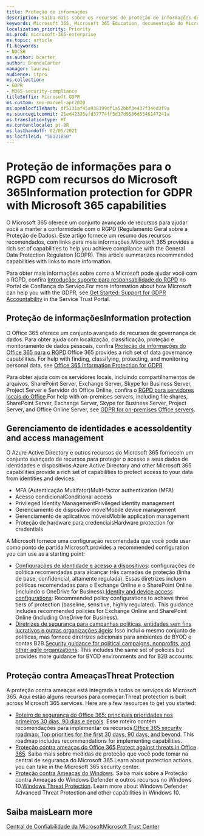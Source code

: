 ```yaml
---
title: Proteção de informações
description: Saiba mais sobre os recursos de proteção de informações do Microsoft 365 para a Regulamentação Geral de Proteção de Dados (RGPD).
keywords: Microsoft 365, Microsoft 365 Education, documentação do Microsoft 365, RGPD
localization_priority: Priority
ms.prod: microsoft-365-enterprise
ms.topic: article
f1.keywords:
- NOCSH
ms.author: bcarter
author: BrendaCarter
manager: laurawi
audience: itpro
ms.collection:
- GDPR
- M365-security-compliance
titleSuffix: Microsoft GDPR
ms.custom: seo-marvel-apr2020
ms.openlocfilehash: df5131af45a938199df1a52bbf3e437f34ed3f9a
ms.sourcegitcommit: 21ed42335efd37774ff5d17d9586d5546147241a
ms.translationtype: HT
ms.contentlocale: pt-BR
ms.lasthandoff: 02/05/2021
ms.locfileid: "50121850"
---
```

# <a name="information-protection-for-gdpr-with-microsoft-365-capabilities"></a><span data-ttu-id="39d53-104">Proteção de informações para o RGPD com recursos do Microsoft 365</span><span class="sxs-lookup"><span data-stu-id="39d53-104">Information protection for GDPR with Microsoft 365 capabilities</span></span>

<span data-ttu-id="39d53-p101">O Microsoft 365 oferece um conjunto avançado de recursos para ajudar você a manter a conformidade com o RGPD (Regulamento Geral sobre a Proteção de Dados). Este artigo fornece um resumo dos recursos recomendados, com links para mais informações.</span><span class="sxs-lookup"><span data-stu-id="39d53-p101">Microsoft 365 provides a rich set of capabilities to help you achieve compliance with the General Data Protection Regulation (GDPR). This article summarizes recommended capabilities with links to more information.</span></span>

<span data-ttu-id="39d53-107">Para obter mais informações sobre como a Microsoft pode ajudar você com o RGPD, confira [Introdução: suporte para responsabilidade do RGPD](https://servicetrust.microsoft.com/ViewPage/GDPRGetStarted) no Portal de Confiança do Serviço.</span><span class="sxs-lookup"><span data-stu-id="39d53-107">For more information about how Microsoft can help you with the GDPR, see [Get Started: Support for GDPR Accountability](https://servicetrust.microsoft.com/ViewPage/GDPRGetStarted) in the Service Trust Portal.</span></span>

## <a name="information-protection"></a><span data-ttu-id="39d53-108">Proteção de informações</span><span class="sxs-lookup"><span data-stu-id="39d53-108">Information protection</span></span>

<span data-ttu-id="39d53-p102">O Office 365 oferece um conjunto avançado de recursos de governança de dados. Para obter ajuda com localização, classificação, proteção e monitoramento de dados pessoais, confira [Proteção de informações do Office 365 para o RGPD](/microsoft-365/compliance/office-365-information-protection-for-gdpr).</span><span class="sxs-lookup"><span data-stu-id="39d53-p102">Office 365 provides a rich set of data governance capabilities. For help with finding, classifying, protecting, and monitoring personal data, see [Office 365 Information Protection for GDPR](/microsoft-365/compliance/office-365-information-protection-for-gdpr).</span></span>

<span data-ttu-id="39d53-111">Para obter ajuda com os servidores locais, incluindo compartilhamentos de arquivos, SharePoint Server, Exchange Server, Skype for Business Server, Project Server e Servidor do Office Online, confira o [RGPD para servidores locais do Office](/microsoft-365/compliance/gdpr-for-office-servers).</span><span class="sxs-lookup"><span data-stu-id="39d53-111">For help with on-premises servers, including file shares, SharePoint Server, Exchange Server, Skype for Business Server, Project Server, and Office Online Server, see [GDPR for on-premises Office servers](/microsoft-365/compliance/gdpr-for-office-servers).</span></span> 

## <a name="identity-and-access-management"></a><span data-ttu-id="39d53-112">Gerenciamento de identidades e acesso</span><span class="sxs-lookup"><span data-stu-id="39d53-112">Identity and access management</span></span>

<span data-ttu-id="39d53-113">O Azure Active Directory e outros recursos do Microsoft 365 fornecem um conjunto avançado de recursos para proteger o acesso a seus dados de identidades e dispositivos:</span><span class="sxs-lookup"><span data-stu-id="39d53-113">Azure Active Directory and other Microsoft 365 capabilities provide a rich set of capabilities to protect access to your data from identities and devices:</span></span>

- <span data-ttu-id="39d53-114">MFA (Autenticação Multifator)</span><span class="sxs-lookup"><span data-stu-id="39d53-114">Multi-factor authentication (MFA)</span></span>
- <span data-ttu-id="39d53-115">Acesso condicional</span><span class="sxs-lookup"><span data-stu-id="39d53-115">Conditional access</span></span>
- <span data-ttu-id="39d53-116">Privileged Identity Management</span><span class="sxs-lookup"><span data-stu-id="39d53-116">Privileged identity management</span></span>
- <span data-ttu-id="39d53-117">Gerenciamento de dispositivo móvel</span><span class="sxs-lookup"><span data-stu-id="39d53-117">Mobile device management</span></span>
- <span data-ttu-id="39d53-118">Gerenciamento de aplicativos móveis</span><span class="sxs-lookup"><span data-stu-id="39d53-118">Mobile application management</span></span>
- <span data-ttu-id="39d53-119">Proteção de hardware para credenciais</span><span class="sxs-lookup"><span data-stu-id="39d53-119">Hardware protection for credentials</span></span>

<span data-ttu-id="39d53-120">A Microsoft fornece uma configuração recomendada que você pode usar como ponto de partida:</span><span class="sxs-lookup"><span data-stu-id="39d53-120">Microsoft provides a recommended configuration you can use as a starting point:</span></span>

- <span data-ttu-id="39d53-p103">[Configurações de identidade e acesso a dispositivos](/microsoft-365/security/office-365-security/microsoft-365-policies-configurations): configurações de política recomendadas para alcançar três camadas de proteção (linha de base, confidencial, altamente regulada). Essas diretrizes incluem políticas recomendadas para o Exchange Online e o SharePoint Online (incluindo o OneDrive for Business).</span><span class="sxs-lookup"><span data-stu-id="39d53-p103">[Identity and device access configurations](/microsoft-365/security/office-365-security/microsoft-365-policies-configurations): Recommended policy configurations to achieve three tiers of protection (baseline, sensitive, highly regulated). This guidance includes recommended policies for Exchange Online and SharePoint Online (including OneDrive for Business).</span></span>
- <span data-ttu-id="39d53-123">[Diretrizes de segurança para campanhas políticas, entidades sem fins lucrativos e outras organizações ágeis](/microsoft-365/security/office-365-security/microsoft-security-guidance-for-political-campaigns-nonprofits-and-other-agile-o): Isso inclui o mesmo conjunto de políticas, mas fornece diretrizes adicionais para ambientes de BYOD e contas B2B.</span><span class="sxs-lookup"><span data-stu-id="39d53-123">[Security guidance for political campaigns, nonprofits, and other agile organizations](/microsoft-365/security/office-365-security/microsoft-security-guidance-for-political-campaigns-nonprofits-and-other-agile-o): This includes the same set of policies but provides more guidance for BYOD environments and for B2B accounts.</span></span>

## <a name="threat-protection"></a><span data-ttu-id="39d53-124">Proteção contra Ameaças</span><span class="sxs-lookup"><span data-stu-id="39d53-124">Threat Protection</span></span>

<span data-ttu-id="39d53-p104">A proteção contra ameaças está integrada a todos os serviços do Microsoft 365. Aqui estão alguns recursos para começar:</span><span class="sxs-lookup"><span data-stu-id="39d53-p104">Threat protection is built across Microsoft 365 services. Here are a few resources to get you started:</span></span>

- <span data-ttu-id="39d53-p105">[Roteiro de segurança do Office 365: principais prioridades nos primeiros 30 dias, 90 dias e depois](/microsoft-365/security/office-365-security/security-roadmap). Esse roteiro contém recomendações para implementar os recursos.</span><span class="sxs-lookup"><span data-stu-id="39d53-p105">[Office 365 security roadmap: Top priorities for the first 30 days, 90 days, and beyond](/microsoft-365/security/office-365-security/security-roadmap). This roadmap includes recommendations for implementing capabilities.</span></span> 
- <span data-ttu-id="39d53-129">[Proteção contra ameaças do Office 365](/microsoft-365/security/office-365-security/protect-against-threats).</span><span class="sxs-lookup"><span data-stu-id="39d53-129">[Protect against threats in Office 365](/microsoft-365/security/office-365-security/protect-against-threats).</span></span> <span data-ttu-id="39d53-130">Saiba mais sobre medidas de proteção que você pode tomar na central de segurança do Microsoft 365.</span><span class="sxs-lookup"><span data-stu-id="39d53-130">Learn about protection actions you can take in the Microsoft 365 security center.</span></span>
- <span data-ttu-id="39d53-p107">[Proteção contra Ameaças do Windows](/windows/security/threat-protection/). Saiba mais sobre a Proteção contra Ameaças do Windows Defender e outros recursos no Windows 10.</span><span class="sxs-lookup"><span data-stu-id="39d53-p107">[Windows Threat Protection](/windows/security/threat-protection/). Learn more about Windows Defender Advanced Threat Protection and other capabilities in Windows 10.</span></span>

## <a name="learn-more"></a><span data-ttu-id="39d53-133">Saiba mais</span><span class="sxs-lookup"><span data-stu-id="39d53-133">Learn more</span></span>

[<span data-ttu-id="39d53-134">Central de Confiabilidade da Microsoft</span><span class="sxs-lookup"><span data-stu-id="39d53-134">Microsoft Trust Center</span></span>](https://www.microsoft.com/trust-center/privacy/gdpr-overview)
